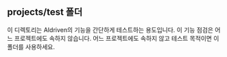 ## projects/test 폴더

이 디렉토리는 AIdriven의 기능을 간단하게 테스트하는 용도입니다.
이 기능 점검은 어느 프로젝트에도 속하지 않습니다.
어느 프로젝트에도 속하지 않고 테스트 목적이면 이 폴더를 사용하세요.